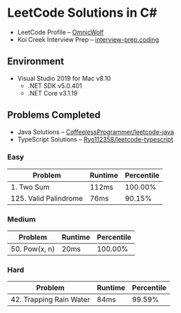 ﻿# LeetCode Solutions in C#

- LeetCode Profile – [OmnicWolf](https://leetcode.com/OmnicWolf/)
- Koi Creek Interview Prep – [interview-prep.coding](https://github.com/koicreek/interview-prep.coding)

## Environment
- <span title="Release: Sep 2021">Visual Studio 2019 for Mac v8.10</span>
    - .NET SDK v5.0.401
    - .NET Core v3.1.19

## Problems Completed

- Java Solutions – [CoffeelessProgrammer/leetcode-java](https://github.com/CoffeelessProgrammer/leetcode-java)
- TypeScript Solutions – [Ryo112358/leetcode-typescript](https://github.com/Ryo112358/leetcode-typescript)

### Easy
| Problem | Runtime | Percentile |
| ------- | ------- | ---------- |
| 1. Two Sum | 112ms | 100.00% |
| 125. Valid Palindrome | 76ms | 90.15% |

### Medium
| Problem | Runtime | Percentile |
| ------- | ------- | ---------- |
| 50. Pow(x, n) | 20ms | 100.00% |

### Hard
| Problem | Runtime | Percentile |
| ------- | ------- | ---------- |
| 42. Trapping Rain Water | 84ms | 99.59% |
